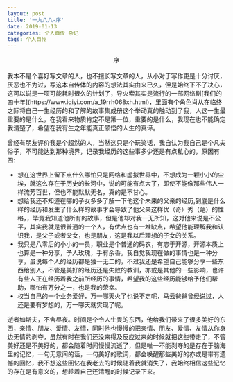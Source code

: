 ```yaml
---
layout: post
title: '一九八八-序'
date: 2019-01-13
categories: 个人自传 杂记
tags: 个人自传
---
```


<center>序</center>

<br>
我本不是个喜好写文章的人，也不擅长写文章的人，从小对于写作更是十分讨厌，厌恶也不为过，写这本自传体的内容的想法其实由来已久，但是始终下不了决心，这可以说是一项可能耗时很久的计划了，导火索其实是流行的一部网络剧[我们的四十年](https://www.iqiyi.com/a_19rrh068xh.html)，里面有个角色肖从在临终之际将自己一生经历的和了解的故事集成册这个举动真的触动到了我，人这一生最重要的是什么，在我看来物质肯定不是第一位，重要的是什么，我现在也不能确定我清楚了，希望在我有生之年能真正领悟的人生的真谛。

曾经有朋友评价我是个超然的人，当然这只是个玩笑话，我自认为我自己是个凡夫俗子，不可能达到那种境界，记录我经历的这些事多少还是有点私心的，原因有四:

*  想在这世界上留下点什么哪怕只是网络和虚拟世界中，不想成为一颗小小的尘埃，就这么存在于历史的长河中，说的可能有点大了，即使不能像那些伟人一样流芳百世，但也不能默默无名，真的是不甘心。
*  想给我还不知道在哪的子女多多了解一下他这个未来的父亲的经历,到底是什么样的经历和发生了什么样的故事才会导致了他父亲这样优（奇）秀（葩）的性格，，毕竟我知道他所有的故事，但是他却对我一无所知，这对他来说是不公平，其实我就是很普通的一个人，有优点也有一堆缺点，希望他能理解我和认识我，是父子或者父女，也是朋友，这是我以后理想的子女的关系。
*  我只是八零后的小小的一员，职业是个普通的码农，有志于开源，开源本质上也算是一种分享，予人玫瑰，手有余香。我自觉我现在做的事情也是一种分享，虽说每个人的经历都是独一无二的，不过我还是希望自己能够分享一些东西给别人，不管是美好的经历还是失败的教训，亦或是其他的一些影响，也许有些人正在经历着我之前所经历的事情，希望我的这些经历能够给予他们帮助，哪怕有万分之一，也是我的荣幸。
*  权当自己的一个业务爱好，万一哪天火了也说不定呢，马云爸爸曾经说过，人还是要有梦想的，万一哪天就实现了呢。

逝者如斯夫，不舍昼夜。时间是个令人生畏的东西，他给我们带来了很多美好的东西，亲情、朋友、爱情、友情，同时他也慢慢的把亲情、朋友、爱情、友情从你身边无情的剥夺，虽然有时在我们还没来得及反应过来的时候就把这些带走了，不管美好还是不美好的，都会随着时间慢慢流逝了，但是唯一不能剥夺的是存在于脑海里的记忆，一句无意间的话，一句美好的歌词，都会唤醒那些美好的亦或是带有遗憾的回忆，我不想这些回忆在我老去的时候随着我就消失了，我始终相信这些记忆的存在是有意义的，想趁着自己还清醒的时候记录下来。

